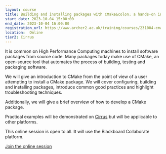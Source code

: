 ```yaml
---
layout: course
title: Building and installing packages with CMake&colon; a hands-on introduction
start_date: 2023-10-04 15:00:00
end_date: 2023-10-04 16:00:00
registration_url: https://www.archer2.ac.uk/training/courses/231004-cmake-vt/
location:  Online
tier2: Cirrus
---
```


It is common on High Performance Computing machines to install software packages from source code. Many packages today make use of CMake, an open-source tool that automates the process of building, testing and packaging software.

We will give an introduction to CMake from the point of view of a user attempting to install a CMake package. We will cover configuring, building and installing packages, introduce common good practices and highlight troubleshooting techniques.

Additionally, we will give a brief overview of how to develop a CMake package.

Practical examples will be demonstrated on [Cirrus](https://www.cirrus.ac.uk/) but will be applicable to other platforms.


This online session is open to all. It will use the Blackboard Collaborate platform.

[Join the online session](https://eu.bbcollab.com/guest/8e485a7f164c42b19dfc6e90a86ab2fe)